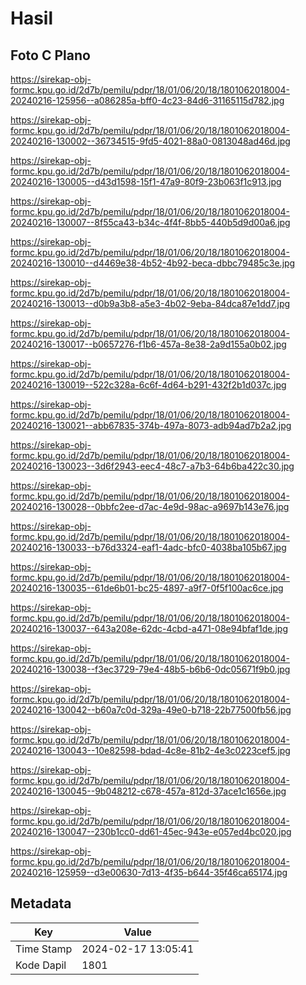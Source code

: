 # Hasil

## Foto C Plano

https://sirekap-obj-formc.kpu.go.id/2d7b/pemilu/pdpr/18/01/06/20/18/1801062018004-20240216-125956--a086285a-bff0-4c23-84d6-31165115d782.jpg

https://sirekap-obj-formc.kpu.go.id/2d7b/pemilu/pdpr/18/01/06/20/18/1801062018004-20240216-130002--36734515-9fd5-4021-88a0-0813048ad46d.jpg

https://sirekap-obj-formc.kpu.go.id/2d7b/pemilu/pdpr/18/01/06/20/18/1801062018004-20240216-130005--d43d1598-15f1-47a9-80f9-23b063f1c913.jpg

https://sirekap-obj-formc.kpu.go.id/2d7b/pemilu/pdpr/18/01/06/20/18/1801062018004-20240216-130007--8f55ca43-b34c-4f4f-8bb5-440b5d9d00a6.jpg

https://sirekap-obj-formc.kpu.go.id/2d7b/pemilu/pdpr/18/01/06/20/18/1801062018004-20240216-130010--d4469e38-4b52-4b92-beca-dbbc79485c3e.jpg

https://sirekap-obj-formc.kpu.go.id/2d7b/pemilu/pdpr/18/01/06/20/18/1801062018004-20240216-130013--d0b9a3b8-a5e3-4b02-9eba-84dca87e1dd7.jpg

https://sirekap-obj-formc.kpu.go.id/2d7b/pemilu/pdpr/18/01/06/20/18/1801062018004-20240216-130017--b0657276-f1b6-457a-8e38-2a9d155a0b02.jpg

https://sirekap-obj-formc.kpu.go.id/2d7b/pemilu/pdpr/18/01/06/20/18/1801062018004-20240216-130019--522c328a-6c6f-4d64-b291-432f2b1d037c.jpg

https://sirekap-obj-formc.kpu.go.id/2d7b/pemilu/pdpr/18/01/06/20/18/1801062018004-20240216-130021--abb67835-374b-497a-8073-adb94ad7b2a2.jpg

https://sirekap-obj-formc.kpu.go.id/2d7b/pemilu/pdpr/18/01/06/20/18/1801062018004-20240216-130023--3d6f2943-eec4-48c7-a7b3-64b6ba422c30.jpg

https://sirekap-obj-formc.kpu.go.id/2d7b/pemilu/pdpr/18/01/06/20/18/1801062018004-20240216-130028--0bbfc2ee-d7ac-4e9d-98ac-a9697b143e76.jpg

https://sirekap-obj-formc.kpu.go.id/2d7b/pemilu/pdpr/18/01/06/20/18/1801062018004-20240216-130033--b76d3324-eaf1-4adc-bfc0-4038ba105b67.jpg

https://sirekap-obj-formc.kpu.go.id/2d7b/pemilu/pdpr/18/01/06/20/18/1801062018004-20240216-130035--61de6b01-bc25-4897-a9f7-0f5f100ac6ce.jpg

https://sirekap-obj-formc.kpu.go.id/2d7b/pemilu/pdpr/18/01/06/20/18/1801062018004-20240216-130037--643a208e-62dc-4cbd-a471-08e94bfaf1de.jpg

https://sirekap-obj-formc.kpu.go.id/2d7b/pemilu/pdpr/18/01/06/20/18/1801062018004-20240216-130038--f3ec3729-79e4-48b5-b6b6-0dc05671f9b0.jpg

https://sirekap-obj-formc.kpu.go.id/2d7b/pemilu/pdpr/18/01/06/20/18/1801062018004-20240216-130042--b60a7c0d-329a-49e0-b718-22b77500fb56.jpg

https://sirekap-obj-formc.kpu.go.id/2d7b/pemilu/pdpr/18/01/06/20/18/1801062018004-20240216-130043--10e82598-bdad-4c8e-81b2-4e3c0223cef5.jpg

https://sirekap-obj-formc.kpu.go.id/2d7b/pemilu/pdpr/18/01/06/20/18/1801062018004-20240216-130045--9b048212-c678-457a-812d-37ace1c1656e.jpg

https://sirekap-obj-formc.kpu.go.id/2d7b/pemilu/pdpr/18/01/06/20/18/1801062018004-20240216-130047--230b1cc0-dd61-45ec-943e-e057ed4bc020.jpg

https://sirekap-obj-formc.kpu.go.id/2d7b/pemilu/pdpr/18/01/06/20/18/1801062018004-20240216-125959--d3e00630-7d13-4f35-b644-35f46ca65174.jpg


## Metadata

| Key        | Value               |
| ---------- | ------------------- |
| Time Stamp | 2024-02-17 13:05:41 |
| Kode Dapil | 1801                |



